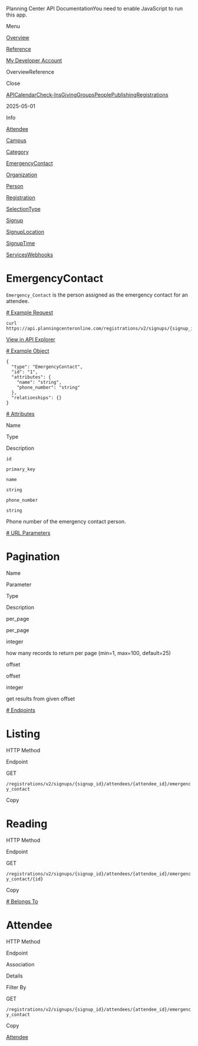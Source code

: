 Planning Center API DocumentationYou need to enable JavaScript to run this app.

Menu

[Overview](#/overview/)

[Reference](emergency_contact.md)

[My Developer Account](https://api.planningcenteronline.com/oauth/applications)

OverviewReference

Close

[API](#/apps/api)[Calendar](#/apps/calendar)[Check-Ins](#/apps/check-ins)[Giving](#/apps/giving)[Groups](#/apps/groups)[People](#/apps/people)[Publishing](#/apps/publishing)[Registrations](#/apps/registrations)

2025-05-01

Info

[Attendee](attendee.md)

[Campus](campus.md)

[Category](category.md)

[EmergencyContact](emergency_contact.md)

[Organization](organization.md)

[Person](person.md)

[Registration](registration.md)

[SelectionType](selection_type.md)

[Signup](signup.md)

[SignupLocation](signup_location.md)

[SignupTime](signup_time.md)

[Services](#/apps/services)[Webhooks](#/apps/webhooks)

# EmergencyContact

`Emergency_Contact` is the person assigned as the emergency contact for an attendee.

[# Example Request](#/apps/registrations/2025-05-01/vertices/emergency_contact#example-request)

```
curl https://api.planningcenteronline.com/registrations/v2/signups/{signup_id}/attendees/{attendee_id}/emergency_contact
```

[View in API Explorer](https://api.planningcenteronline.com/explorer/registrations/v2/signups/{signup_id}/attendees/{attendee_id}/emergency_contact)

[# Example Object](#/apps/registrations/2025-05-01/vertices/emergency_contact#example-object)

```
{
  "type": "EmergencyContact",
  "id": "1",
  "attributes": {
    "name": "string",
    "phone_number": "string"
  },
  "relationships": {}
}
```

[# Attributes](#/apps/registrations/2025-05-01/vertices/emergency_contact#attributes)

Name

Type

Description

`id`

`primary_key`

`name`

`string`

`phone_number`

`string`

Phone number of the emergency contact person.

[# URL Parameters](#/apps/registrations/2025-05-01/vertices/emergency_contact#url-parameters)

# Pagination

Name

Parameter

Type

Description

per\_page

per\_page

integer

how many records to return per page (min=1, max=100, default=25)

offset

offset

integer

get results from given offset

[# Endpoints](#/apps/registrations/2025-05-01/vertices/emergency_contact#endpoints)

# Listing

HTTP Method

Endpoint

GET

`/registrations/v2/signups/{signup_id}/attendees/{attendee_id}/emergency_contact`

Copy

# Reading

HTTP Method

Endpoint

GET

`/registrations/v2/signups/{signup_id}/attendees/{attendee_id}/emergency_contact/{id}`

Copy

[# Belongs To](#/apps/registrations/2025-05-01/vertices/emergency_contact#belongs-to)

# Attendee

HTTP Method

Endpoint

Association

Details

Filter By

GET

`/registrations/v2/signups/{signup_id}/attendees/{attendee_id}/emergency_contact`

Copy

[Attendee](attendee.md)